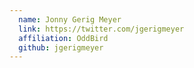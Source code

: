 ```yaml
---
  name: Jonny Gerig Meyer
  link: https://twitter.com/jgerigmeyer
  affiliation: OddBird
  github: jgerigmeyer
---
```

